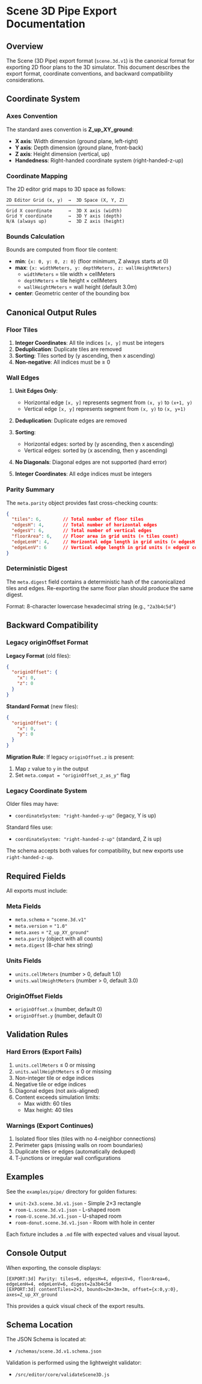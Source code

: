 # Scene 3D Pipe Export Documentation

## Overview

The Scene (3D Pipe) export format (`scene.3d.v1`) is the canonical format for exporting 2D floor plans to the 3D simulator. This document describes the export format, coordinate conventions, and backward compatibility considerations.

## Coordinate System

### Axes Convention

The standard axes convention is **Z_up_XY_ground**:

- **X axis**: Width dimension (ground plane, left-right)
- **Y axis**: Depth dimension (ground plane, front-back)
- **Z axis**: Height dimension (vertical, up)
- **Handedness**: Right-handed coordinate system (right-handed-z-up)

### Coordinate Mapping

The 2D editor grid maps to 3D space as follows:

```
2D Editor Grid (x, y)  →  3D Space (X, Y, Z)
─────────────────────────────────────────────
Grid X coordinate      →  3D X axis (width)
Grid Y coordinate      →  3D Y axis (depth)
N/A (always up)        →  3D Z axis (height)
```

### Bounds Calculation

Bounds are computed from floor tile content:

- **min**: `{x: 0, y: 0, z: 0}` (floor minimum, Z always starts at 0)
- **max**: `{x: widthMeters, y: depthMeters, z: wallHeightMeters}`
  - `widthMeters` = tile width × cellMeters
  - `depthMeters` = tile height × cellMeters
  - `wallHeightMeters` = wall height (default 3.0m)
- **center**: Geometric center of the bounding box

## Canonical Output Rules

### Floor Tiles

1. **Integer Coordinates**: All tile indices `[x, y]` must be integers
2. **Deduplication**: Duplicate tiles are removed
3. **Sorting**: Tiles sorted by (y ascending, then x ascending)
4. **Non-negative**: All indices must be ≥ 0

### Wall Edges

1. **Unit Edges Only**:
   - Horizontal edge `[x, y]` represents segment from `(x, y)` to `(x+1, y)`
   - Vertical edge `[x, y]` represents segment from `(x, y)` to `(x, y+1)`

2. **Deduplication**: Duplicate edges are removed

3. **Sorting**:
   - Horizontal edges: sorted by (y ascending, then x ascending)
   - Vertical edges: sorted by (x ascending, then y ascending)

4. **No Diagonals**: Diagonal edges are not supported (hard error)

5. **Integer Coordinates**: All edge indices must be integers

### Parity Summary

The `meta.parity` object provides fast cross-checking counts:

```json
{
  "tiles": 6,        // Total number of floor tiles
  "edgesH": 4,       // Total number of horizontal edges
  "edgesV": 6,       // Total number of vertical edges
  "floorArea": 6,    // Floor area in grid units (= tiles count)
  "edgeLenH": 4,     // Horizontal edge length in grid units (= edgesH count)
  "edgeLenV": 6      // Vertical edge length in grid units (= edgesV count)
}
```

### Deterministic Digest

The `meta.digest` field contains a deterministic hash of the canonicalized tiles and edges. Re-exporting the same floor plan should produce the same digest.

Format: 8-character lowercase hexadecimal string (e.g., `"2a3b4c5d"`)

## Backward Compatibility

### Legacy originOffset Format

**Legacy Format** (old files):
```json
{
  "originOffset": {
    "x": 0,
    "z": 0
  }
}
```

**Standard Format** (new files):
```json
{
  "originOffset": {
    "x": 0,
    "y": 0
  }
}
```

**Migration Rule**: If legacy `originOffset.z` is present:
1. Map `z` value to `y` in the output
2. Set `meta.compat = "originOffset_z_as_y"` flag

### Legacy Coordinate System

Older files may have:
- `coordinateSystem: "right-handed-y-up"` (legacy, Y is up)

Standard files use:
- `coordinateSystem: "right-handed-z-up"` (standard, Z is up)

The schema accepts both values for compatibility, but new exports use `right-handed-z-up`.

## Required Fields

All exports must include:

### Meta Fields
- `meta.schema` = `"scene.3d.v1"`
- `meta.version` = `"1.0"`
- `meta.axes` = `"Z_up_XY_ground"`
- `meta.parity` (object with all counts)
- `meta.digest` (8-char hex string)

### Units Fields
- `units.cellMeters` (number > 0, default 1.0)
- `units.wallHeightMeters` (number > 0, default 3.0)

### OriginOffset Fields
- `originOffset.x` (number, default 0)
- `originOffset.y` (number, default 0)

## Validation Rules

### Hard Errors (Export Fails)

1. `units.cellMeters` ≤ 0 or missing
2. `units.wallHeightMeters` ≤ 0 or missing
3. Non-integer tile or edge indices
4. Negative tile or edge indices
5. Diagonal edges (not axis-aligned)
6. Content exceeds simulation limits:
   - Max width: 60 tiles
   - Max height: 40 tiles

### Warnings (Export Continues)

1. Isolated floor tiles (tiles with no 4-neighbor connections)
2. Perimeter gaps (missing walls on room boundaries)
3. Duplicate tiles or edges (automatically deduped)
4. T-junctions or irregular wall configurations

## Examples

See the `examples/pipe/` directory for golden fixtures:

- `unit-2x3.scene.3d.v1.json` - Simple 2×3 rectangle
- `room-L.scene.3d.v1.json` - L-shaped room
- `room-U.scene.3d.v1.json` - U-shaped room
- `room-donut.scene.3d.v1.json` - Room with hole in center

Each fixture includes a `.md` file with expected values and visual layout.

## Console Output

When exporting, the console displays:

```
[EXPORT:3d] Parity: tiles=6, edgesH=4, edgesV=6, floorArea=6, edgeLenH=4, edgeLenV=6, digest=2a3b4c5d
[EXPORT:3d] contentTiles=2×3, bounds=2m×3m×3m, offset={x:0,y:0}, axes=Z_up_XY_ground
```

This provides a quick visual check of the export results.

## Schema Location

The JSON Schema is located at:
- `/schemas/scene.3d.v1.schema.json`

Validation is performed using the lightweight validator:
- `/src/editor/core/validateScene3D.js`
